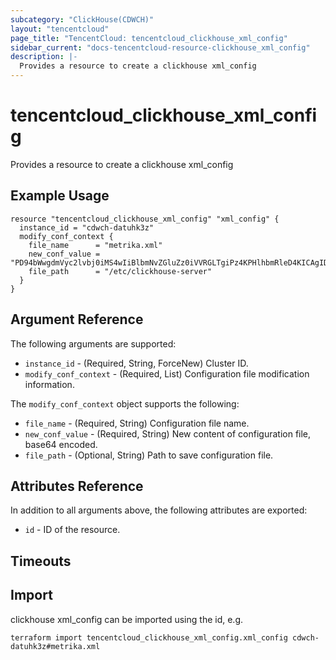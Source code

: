 ```yaml
---
subcategory: "ClickHouse(CDWCH)"
layout: "tencentcloud"
page_title: "TencentCloud: tencentcloud_clickhouse_xml_config"
sidebar_current: "docs-tencentcloud-resource-clickhouse_xml_config"
description: |-
  Provides a resource to create a clickhouse xml_config
---
```


# tencentcloud_clickhouse_xml_config

Provides a resource to create a clickhouse xml_config

## Example Usage

```hcl
resource "tencentcloud_clickhouse_xml_config" "xml_config" {
  instance_id = "cdwch-datuhk3z"
  modify_conf_context {
    file_name      = "metrika.xml"
    new_conf_value = "PD94bWwgdmVyc2lvbj0iMS4wIiBlbmNvZGluZz0iVVRGLTgiPz4KPHlhbmRleD4KICAgIDx6b29rZWVwZXItc2VydmVycz4KICAgIDwvem9va2VlcGVyLXNlcnZlcnM+CjwveWFuZGV4Pgo="
    file_path      = "/etc/clickhouse-server"
  }
}
```

## Argument Reference

The following arguments are supported:

* `instance_id` - (Required, String, ForceNew) Cluster ID.
* `modify_conf_context` - (Required, List) Configuration file modification information.

The `modify_conf_context` object supports the following:

* `file_name` - (Required, String) Configuration file name.
* `new_conf_value` - (Required, String) New content of configuration file, base64 encoded.
* `file_path` - (Optional, String) Path to save configuration file.

## Attributes Reference

In addition to all arguments above, the following attributes are exported:

* `id` - ID of the resource.



## Timeouts

<no value>


## Import

clickhouse xml_config can be imported using the id, e.g.

```
terraform import tencentcloud_clickhouse_xml_config.xml_config cdwch-datuhk3z#metrika.xml
```

